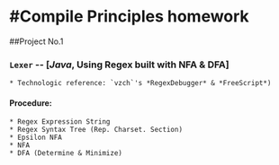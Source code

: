 
#Compile Principles homework
===========================

##Project No.1

### `Lexer` -- [*Java*, Using Regex built with NFA & DFA] 
	* Technologic reference: `vzch`'s *RegexDebugger* & *FreeScript*)
#### Procedure:
	* Regex Expression String
	* Regex Syntax Tree (Rep. Charset. Section)
	* Epsilon NFA
	* NFA
	* DFA (Determine & Minimize)